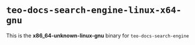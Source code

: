 # `teo-docs-search-engine-linux-x64-gnu`

This is the **x86_64-unknown-linux-gnu** binary for `teo-docs-search-engine`
